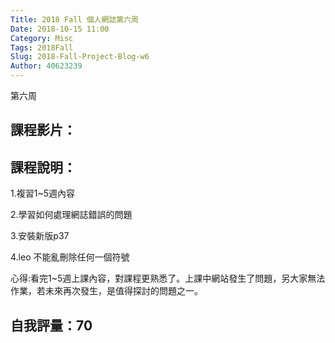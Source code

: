 ```yaml
---
Title: 2018 Fall 個人網誌第六周
Date: 2018-10-15 11:00
Category: Misc
Tags: 2018Fall
Slug: 2018-Fall-Project-Blog-w6
Author: 40623239
---
```


第六周

<!-- PELICAN_END_SUMMARY -->

課程影片：
----

課程說明：
----

1.複習1~5週內容

2.學習如何處理網誌錯誤的問題

3.安裝新版p37

4.leo 不能亂刪除任何一個符號

心得:看完1~5週上課內容，對課程更熟悉了。上課中網站發生了問題，另大家無法作業，若未來再次發生，是值得探討的問題之一。


自我評量：70
----
